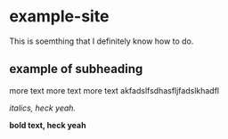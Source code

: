 # example-site
This is soemthing that I definitely know how to do. 
## example of subheading
more text more text more text akfadslfsdhasfljfadslkhadfl

*italics, heck yeah.* 

**bold text, heck yeah**
